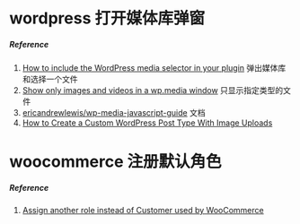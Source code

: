 # wordpress 打开媒体库弹窗 #


##### Reference #####
1. [How to include the WordPress media selector in your plugin](https://jeroensormani.com/how-to-include-the-wordpress-media-selector-in-your-plugin/) 弹出媒体库和选择一个文件
2. [Show only images and videos in a wp.media window](https://wordpress.stackexchange.com/a/268597) 只显示指定类型的文件
3. [ericandrewlewis/wp-media-javascript-guide](https://github.com/ericandrewlewis/wp-media-javascript-guide) 文档
4. [How to Create a Custom WordPress Post Type With Image Uploads](https://www.skyverge.com/blog/custom-post-type-with-image-uploads/)


# woocommerce 注册默认角色 #


##### Reference #####
1. [Assign another role instead of Customer used by WooCommerce](https://www.role-editor.com/woocommerce-assign-role-instead-customer/)
